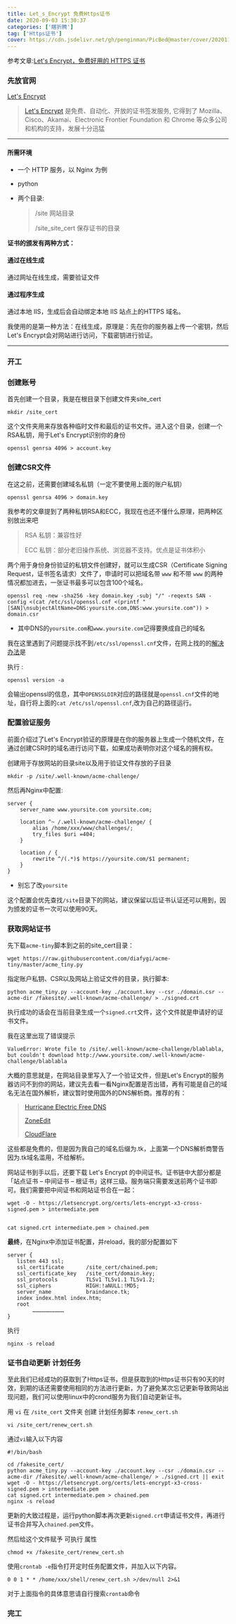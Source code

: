 ```yaml
---
title: Let_s_Encrypt 免费Https证书
date: 2020-09-03 15:30:37
categories: ['瞎折腾']
tag: ['Https证书']
cover: https://cdn.jsdelivr.net/gh/penginman/PicBed@master/cover/20201111120852.jpg
---
```


参考文章:[Let's Encrypt，免费好用的 HTTPS 证书][Let's Encrypt，免费好用的 HTTPS 证书]

### 先放官网

[Let's Encrypt](https://letsencrypt.org/)

>[Let's Encrypt](https://letsencrypt.org/) 是免费、自动化、开放的证书签发服务, 它得到了 Mozilla、Cisco、Akamai、Electronic Frontier Foundation 和 Chrome 等众多公司和机构的支持，发展十分迅猛

---

#### 所需环境

* 一个 HTTP 服务，以 Nginx 为例

* python

* 两个目录:

  >/site	网站目录
  >
  >/site_site_cert	保存证书的目录

**证书的颁发有两种方式：**

#### 通过在线生成

通过网址在线生成，需要验证文件

#### 通过程序生成

通过本地 IIS，生成后会自动绑定本地 IIS 站点上的HTTPS 域名。

我使用的是第一种方法：在线生成，原理是：先在你的服务器上传一个密钥，然后Let's Encrypt会对网站进行访问，下载密钥进行验证。

---

### 开工

### 创建账号

首先创建一个目录，我是在根目录下创建文件夹site_cert

```shell
mkdir /site_cert
```

这个文件夹用来存放各种临时文件和最后的证书文件。进入这个目录，创建一个RSA私钥，用于Let's Encrypt识别你的身份

```shell
openssl genrsa 4096 > account.key
```

### 创建CSR文件

在这之前，还需要创建域名私钥（一定不要使用上面的账户私钥）

```shell
openssl genrsa 4096 > domain.key
```

我参考的文章提到了两种私钥RSA和ECC，我现在也还不懂什么原理，把两种区别放出来吧

> RSA 私钥：兼容性好
>
> ECC 私钥：部分老旧操作系统、浏览器不支持。优点是证书体积小

两个用于身份身份验证的私钥文件创建好，就可以生成CSR（Certificate Signing Request，证书签名请求）文件了，申请时可以把域名带 `www` 和不带 `www` 的两种情况都加进去，一张证书最多可以包含100个域名。

```shell
openssl req -new -sha256 -key domain.key -subj "/" -reqexts SAN -config <(cat /etc/ssl/openssl.cnf <(printf "[SAN]\nsubjectAltName=DNS:yoursite.com,DNS:www.yoursite.com")) > domain.csr
```

* 其中DNS的`yoursite.com`和`www.yoursite.com`记得要换成自己的域名

我在这里遇到了问题提示找不到`/etc/ssl/openssl.cnf`文件，在网上找的的[解决办法][linux 使用openssl报找不到/usr/lib/ssl/openssl.cnf的解决办法]是

执行 :

```shell
openssl version -a
```

会输出openssl的信息，其中`OPENSSLDIR`对应的路径就是`openssl.cnf`文件的地址，自行将上面的`cat /etc/ssl/openssl.cnf`,改为自己的路径运行。

### 配置验证服务

前面介绍过了Let's Encrypt验证的原理是在你的服务器上生成一个随机文件，在通过创建CSR时的域名进行访问下载，如果成功表明你对这个域名的拥有权。

创建用于存放网站的目录site以及用于验证文件存放的子目录

```shell
mkdir -p /site/.well-known/acme-challenge/
```

然后再Nginx中配置:

```nginx
server {
    server_name www.yoursite.com yoursite.com;

    location ^~ /.well-known/acme-challenge/ {
        alias /home/xxx/www/challenges/;
        try_files $uri =404;
    }

    location / {
        rewrite ^/(.*)$ https://yoursite.com/$1 permanent;
    }
}
```

* 别忘了改`yoursite`

这个配置会优先查找`/site`目录下的网站，建议保留以后证书认证还可以用到，因为颁发的证书一次可以使用90天。

### 获取网站证书

先下载`acme-tiny`脚本到之前的site_cert目录：

```shell
wget https://raw.githubusercontent.com/diafygi/acme-tiny/master/acme_tiny.py
```

指定账户私钥、CSR以及网站上验证文件的目录，执行脚本:

```shell
python acme_tiny.py --account-key ./account.key --csr ./domain.csr --acme-dir /fakesite/.well-known/acme-challenge/ > ./signed.crt
```

执行成功的话会在当前目录生成一个`signed.crt`文件，这个文件就是申请好的证书文件。

我在这里出现了错误提示

```
ValueError: Wrote file to /site/.well-known/acme-challenge/blablabla, but couldn't download http://www.yoursite.com/.well-known/acme-challenge/blablabla
```

大概的意思就是，在网站目录里写入了一个验证文件，但是Let's Encrypt的服务器访问不到你的网站，建议先去看一看Nginx配置是否出错，再有可能是自己的域名无法在国外解析，建议暂时使用国外的DNS解析商。推荐的有：

>[Hurricane Electric Free DNS](https://dns.he.net/)
>
>[ZoneEdit](https://www.zoneedit.com/)
>
>[CloudFlare](https://www.cloudflare.com/)

这些都是免费的，但是因为我自己的域名后缀为.tk，上面第一个DNS解析商警告因为.tk域名滥用，不给解析。

网站证书到手以后，还要下载 Let's Encrypt 的中间证书。证书链中大部分都是「站点证书 – 中间证书 – 根证书」这样三级。服务端只需要发送前两个证书即可。我们需要把中间证书和网站证书合在一起：

```shell
wget -O - https://letsencrypt.org/certs/lets-encrypt-x3-cross-signed.pem > intermediate.pem


cat signed.crt intermediate.pem > chained.pem
```

**最终**，在Nginx中添加证书配置，并reload，我的部分配置如下

```nginx
server {
   listen 443 ssl;
   ssl_certificate       /site_cert/chained.pem;
   ssl_certificate_key   /site_cert/domain.key;
   ssl_protocols         TLSv1 TLSv1.1 TLSv1.2;
   ssl_ciphers           HIGH:!aNULL:!MD5;
   server_name           braindance.tk;
   index index.html index.htm;
   root 
        …………………………
}
```

执行

```shell
nginx -s reload
```

### 证书自动更新 计划任务

​	至此我们已经成功的获取到了Https证书，但是获取到的Https证书只有90天的时效，到期的话还需要使用相同的方法进行更新，为了避免某次忘记更新导致网站出现问题，我们可以使用linux中的crond服务为我们自动更新证书。

用 `vi` 在 `/site_cert` 文件夹 创建 计划任务脚本 `renew_cert.sh`

```shell
vi /site_cert/renew_cert.sh
```

通过`vi`输入以下内容

```shell
#!/bin/bash

cd /fakesite_cert/
python acme_tiny.py --account-key ./account.key --csr ./domain.csr --acme-dir /fakesite/.well-known/acme-challenge/ > ./signed.crt || exit
wget -O - https://letsencrypt.org/certs/lets-encrypt-x3-cross-signed.pem > intermediate.pem
cat signed.crt intermediate.pem > chained.pem
nginx -s reload
```

更新的大致过程是，运行python脚本再次更新`signed.crt`申请证书文件，再进行证书合并写入`chained.pem`文件。

然后给这个文件赋予 可执行 属性

```shell
chmod +x /fakesite_cert/renew_cert.sh
```

使用`crontab -e`指令打开定时任务配置文件，并加入以下内容。

```
0 0 1 * * /home/xxx/shell/renew_cert.sh >/dev/null 2>&1
```

对于上面指令的具体意思请自行搜索`crontab`命令

### 完工













[Let's Encrypt，免费好用的 HTTPS 证书]:https://imququ.com/post/letsencrypt-certificate.html
[linux 使用openssl报找不到/usr/lib/ssl/openssl.cnf的解决办法]:https://blog.csdn.net/hjxdreamer/article/details/103296944

